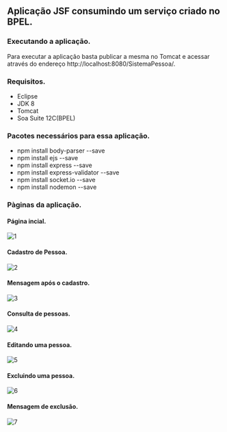 ## Aplicação JSF consumindo um serviço criado no BPEL.

### Executando a aplicação.

 Para executar a aplicação basta publicar a mesma no Tomcat e acessar através do endereço http://localhost:8080/SistemaPessoa/.

### Requisitos.

- Eclipse
- JDK 8
- Tomcat
- Soa Suite 12C(BPEL)

### Pacotes necessários para essa aplicação.

- npm install body-parser --save
- npm install ejs --save
- npm install express --save
- npm install express-validator --save
- npm install socket.io --save
- npm install nodemon --save


### Pàginas da aplicação.

#### Página incial.

![1](https://user-images.githubusercontent.com/17622032/50522053-24d56f00-0ab0-11e9-9e1b-a5fee480b0db.png)

#### Cadastro de Pessoa.

![2](https://user-images.githubusercontent.com/17622032/50522054-24d56f00-0ab0-11e9-8f70-7b0a067a2ecc.png)

#### Mensagem após o cadastro.

![3](https://user-images.githubusercontent.com/17622032/50522055-24d56f00-0ab0-11e9-808c-c285ec2188ab.png)

#### Consulta de pessoas.

![4](https://user-images.githubusercontent.com/17622032/50522056-24d56f00-0ab0-11e9-92a0-f3043c377b41.png)

#### Editando uma pessoa.

![5](https://user-images.githubusercontent.com/17622032/50522057-24d56f00-0ab0-11e9-8e1c-6c291354490e.png)

#### Excluindo uma pessoa.

![6](https://user-images.githubusercontent.com/17622032/50522058-256e0580-0ab0-11e9-8ad2-d4ae424bbfc5.png)

#### Mensagem de exclusão.

![7](https://user-images.githubusercontent.com/17622032/50522059-256e0580-0ab0-11e9-816d-aa80805b940e.png)


 
